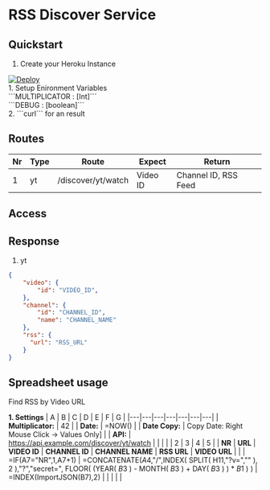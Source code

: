 # RSS Discover Service

## Quickstart
1. Create your Heroku Instance<br>
<a href="https://heroku.com/deploy?template=https://github.com/a6b8/curlai--discover-service">
  <img src="https://www.herokucdn.com/deploy/button.svg" alt="Deploy">
</a><br>
1. Setup Enironment Variables<br>
   ```MULTIPLICATOR : [Int]```<br>
   ```DEBUG : [boolean]```<br>
2. ```curl``` for an result


## Routes
| Nr | Type | Route | Expect | Return |
| --- | --- | --- |  --- |  --- | 
| 1 | yt | /discover/yt/watch | Video ID | Channel ID, RSS Feed | 

## Access


## Response

1. yt
```json
{
    "video": {
        "id": "VIDEO_ID",
    },
    "channel": {
        "id": "CHANNEL_ID",
        "name": "CHANNEL_NAME"
    },
    "rss": {
      "url": "RSS_URL"
    }
}
```

## Spreadsheet usage
Find RSS by Video URL

**1. Settings**
| A | B | C | D | E | F | G |
|---|---|---|---|---|---|---|
| **Multiplicator:** | 42  |
| **Date:** | =NOW()  |
| **Date Copy:** | Copy Date: Right Mouse Click -> Values Only]  |
| **API:** | https://api.example.com/discover/yt/watch |
|  |  |  | 2 | 3 | 4 | 5 | 
| **NR**  | **URL** | **VIDEO ID**  | **CHANNEL ID**  | **CHANNEL NAME** | **RSS URL** | **VIDEO URL**   |    | 
| =IF(A7="NR",1,A7+1) | =CONCATENATE($A$4,"/",INDEX( SPLIT( H11,"?v=","" ), 2 ),"?","secret=", FLOOR( (YEAR( $B$3 ) - MONTH( $B$3 ) + DAY( $B$3 ) ) * $B$1 ) ) | =INDEX(ImportJSON(B7),2) |   |   |    |    | 
